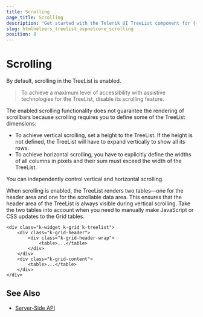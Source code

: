 ```yaml
---
title: Scrolling
page_title: Scrolling
description: "Get started with the Telerik UI TreeList component for {{ site.framework }} and learn how to configure its scrolling functionality."
slug: htmlhelpers_treelist_aspnetcore_scrolling
position: 8
---
```


# Scrolling

By default, scrolling in the TreeList is enabled.

> To achieve a maximum level of accessibility with assistive technologies for the TreeList, disable its scrolling feature.

The enabled scrolling functionality does not guarantee the rendering of scrollbars because scrolling requires you to define some of the TreeList dimensions:

* To achieve vertical scrolling, set a height to the TreeList. If the height is not defined, the TreeList will have to expand vertically to show all its rows.
* To achieve horizontal scrolling, you have to explicitly define the widths of all columns in pixels and their sum must exceed the width of the TreeList.

You can independently control vertical and horizontal scrolling.

When scrolling is enabled, the TreeList renders two tables&mdash;one for the header area and one for the scrollable data area. This ensures that the header area of the TreeList is always visible during vertical scrolling. Take the two tables into account when you need to manually make JavaScript or CSS updates to the Grid tables.

    <div class="k-widget k-grid k-treelist">
        <div class="k-grid-header">
            <div class="k-grid-header-wrap">
                <table>...</table>
            </div>
        </div>
        <div class="k-grid-content">
            <table>...</table>
        </div>
    </div>


## See Also

* [Server-Side API](/api/treelist)
